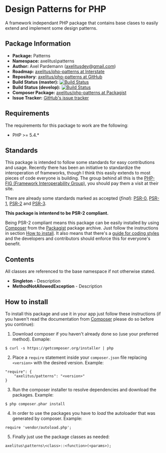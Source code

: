 # Design Patterns for PHP

A framework independant PHP  package that contains base clases to easily extend and implement some design patterns.

## Package Information

* **Package:** Patterns
* **Namespace:** axelitus\patterns
* **Author:** Axel Pardemann (axelitusdev@gmail.com)
* **Roadmap:** [axelitus/php-patterns at Interstate]()
* **Repository**: [axelitus/php-patterns at GitHub](https://github.com/axelitus/php-patterns "patterns at GitHub")
* **Build Status (master):** [![Build Status](https://secure.travis-ci.org/axelitus/php-patterns.png?branch=master)](http://travis-ci.org/axelitus/php-patterns)
* **Build Status (develop):** [![Build Status](https://secure.travis-ci.org/axelitus/php-patterns.png?branch=develop)](http://travis-ci.org/axelitus/php-patterns)
* **Composer Package:** [axelitus/php-patterns at Packagist](http://packagist.org/packages/axelitus/php-patterns "axelitus/php-patterns at Packagist")
* **Issue Tracker:** [GitHub's issue tracker](https://github.com/axelitus/php-patterns/issues "GitHub's issue tracker")

## Requirements

The requirements for this package to work are the following:

* PHP >= 5.4.*

## Standards

This package is intended to follow some standards for easy contributions and usage. Recently there has been an initiative to standardize the interoperation of frameworks, though I think this easily extends to most pieces of code everyone is building. The group behind all this is the [PHP-FIG (Framework Interoperability Group)](http://www.php-fig.org), you should pay them a visit at their site.

There are already some standards marked as accepted (_final_): [PSR-0](https://github.com/php-fig/fig-standards/blob/master/accepted/PSR-0.md), [PSR-1](https://github.com/php-fig/fig-standards/blob/master/accepted/PSR-1-basic-coding-standard.md), [PSR-2](https://github.com/php-fig/fig-standards/blob/master/accepted/PSR-2-coding-style-guide.md) and [PSR-3](https://github.com/php-fig/fig-standards/blob/master/accepted/PSR-3-logger-interface.md).

**This package is intentend to be PSR-2 compliant.**

Being PSR-2 compliant means this package can be easily installed by using [Composer](getcomposer.org) from the [Packagist](http://packagist.org) package archive. Just follow the instructions in section [How to install](#how-to-install). It also means that there's a [guide for coding styles](https://github.com/php-fig/fig-standards/blob/master/accepted/PSR-2-coding-style-guide.md) and the developers and contributors should enforce this for everyone's benefit.

## Contents

All classes are referenced to the base namespace if not otherwise stated.

 - **Singleton** - Description
 - **MethodNotAllowedException** - Description

## How to install

To install this package and use it in your app just follow these instructions (if you haven't read the documentation from [Composer](http://getcomposer.org) please do so before you continue):

1. Download composer if you haven't already done so (use your preferred method). Exmaple:
```
$ curl -s https://getcomposer.org/installer | php
```

2. Place a `require` statement inside your `composer.json` file replacing `<version>` with the desired version. Example:
```
"require": {
    "axelitus/patterns": "<version>"
}
```

3. Run the composer installer to resolve dependencies and download the packages. Example:
```
$ php composer.phar install
```

4. In order to use the packages you have to _load_ the autoloader that was generated by composer. Example:
```
require 'vendor/autoload.php';
```

5. Finally just use the package classes as needed:
```
axelitus\patterns\<class>::<function>(<params>);
```